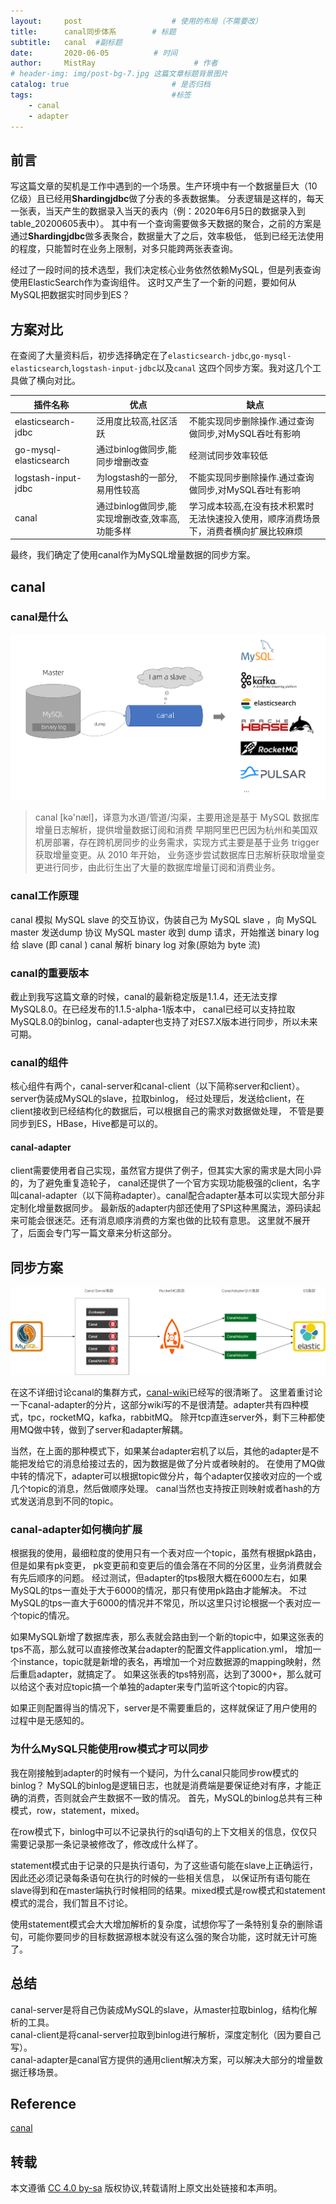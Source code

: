 ```yaml
---
layout:     post                    # 使用的布局（不需要改）
title:      canal同步体系        # 标题 
subtitle:   canal  #副标题
date:       2020-06-05          # 时间
author:     MistRay                      # 作者
# header-img: img/post-bg-7.jpg 这篇文章标题背景图片
catalog: true                       # 是否归档
tags:                               #标签
    - canal
    - adapter
---
```

## 前言

写这篇文章的契机是工作中遇到的一个场景。生产环境中有一个数据量巨大（10亿级）且已经用**Shardingjdbc**做了分表的多表数据集。
分表逻辑是这样的，每天一张表，当天产生的数据录入当天的表内（例：2020年6月5日的数据录入到table_20200605表中）。
其中有一个查询需要做多天数据的聚合，之前的方案是通过**Shardingjdbc**做多表聚合，数据量大了之后，效率极低，
低到已经无法使用的程度，只能暂时在业务上限制，对多只能跨两张表查询。

经过了一段时间的技术选型，我们决定核心业务依然依赖MySQL，但是列表查询使用ElasticSearch作为查询组件。
这时又产生了一个新的问题，要如何从MySQL把数据实时同步到ES？

## 方案对比

在查阅了大量资料后，初步选择确定在了`elasticsearch-jdbc`,`go-mysql-elasticsearch`,`logstash-input-jdbc`以及`canal`
这四个同步方案。我对这几个工具做了横向对比。

| 插件名称           | 优点                                          | 缺点                                                |
| ---------------------- | ----------------------------------------------- | ----------------------------------------------------- |
| elasticsearch-jdbc     | 泛用度比较高,社区活跃                 | 不能实现同步删除操作.通过查询做同步,对MySQL吞吐有影响 |
| go-mysql-elasticsearch | 通过binlog做同步,能同步增删改查     | 经测试同步效率较低                                 |
| logstash-input-jdbc    | 为logstash的一部分,易用性较高         | 不能实现同步删除操作.通过查询做同步,对MySQL吞吐有影响 |
| canal                  | 通过binlog做同步,能实现增删改查,效率高,功能多样 | 学习成本较高,在没有技术积累时无法快速投入使用，顺序消费场景下，消费者横向扩展比较麻烦 |

最终，我们确定了使用canal作为MySQL增量数据的同步方案。

## canal

### canal是什么
![canal](/img/post_img/post_2020_06_05_01canal.png)

> canal [kə'næl]，译意为水道/管道/沟渠，主要用途是基于 MySQL 数据库增量日志解析，提供增量数据订阅和消费
   早期阿里巴巴因为杭州和美国双机房部署，存在跨机房同步的业务需求，实现方式主要是基于业务 trigger 获取增量变更。从 2010 年开始，
   业务逐步尝试数据库日志解析获取增量变更进行同步，由此衍生出了大量的数据库增量订阅和消费业务。

### canal工作原理
canal 模拟 MySQL slave 的交互协议，伪装自己为 MySQL slave ，向 MySQL master 发送dump 协议
MySQL master 收到 dump 请求，开始推送 binary log 给 slave (即 canal )
canal 解析 binary log 对象(原始为 byte 流)

### canal的重要版本
截止到我写这篇文章的时候，canal的最新稳定版是1.1.4，还无法支撑MySQL8.0。在已经发布的1.1.5-alpha-1版本中，
canal已经可以支持拉取MySQL8.0的binlog，canal-adapter也支持了对ES7.X版本进行同步，所以未来可期。

### canal的组件
核心组件有两个，canal-server和canal-client（以下简称server和client）。server伪装成MySQL的slave，拉取binlog，
经过处理后，发送给client，在client接收到已经结构化的数据后，可以根据自己的需求对数据做处理，
不管是要同步到ES，HBase，Hive都是可以的。

#### canal-adapter
client需要使用者自己实现，虽然官方提供了例子，但其实大家的需求是大同小异的，为了避免重复造轮子，
canal还提供了一个官方实现功能极强的client，名字叫canal-adapter（以下简称adapter）。canal配合adapter基本可以实现大部分非定制化增量数据同步。
最新版的adapter内部还使用了SPI这种黑魔法，源码读起来可能会很迷茫。还有消息顺序消费的方案也做的比较有意思。
这里就不展开了，后面会专门写一篇文章来分析这部分。

## 同步方案

![同步方案](/img/post_img/post_2020_06_05_02同步方案.png)

在这不详细讨论canal的集群方式，[canal-wiki](https://github.com/alibaba/canal/wiki/AdminGuide)已经写的很清晰了。
这里着重讨论一下canal-adapter的分片，这部分wiki写的不是很清楚。adapter共有四种模式，tpc，rocketMQ，kafka，rabbitMQ。
除开tcp直连server外，剩下三种都使用MQ做中转，做到了server和adapter解耦。

当然，在上面的那种模式下，如果某台adapter宕机了以后，其他的adapter是不能把发给它的消息给接过去的，因为数据是做了分片或者映射的。
在使用了MQ做中转的情况下，adapter可以根据topic做分片，每个adapter仅接收对应的一个或几个topic的消息，然后做顺序处理。
canal当然也支持按正则映射或者hash的方式发送消息到不同的topic。


### canal-adapter如何横向扩展
根据我的使用，最细粒度的使用只有一个表对应一个topic，虽然有根据pk路由，但是如果有pk变更，
pk变更前和变更后的值会落在不同的分区里，业务消费就会有先后顺序的问题。
经过测试，但adapter的tps极限大概在6000左右，如果MySQL的tps一直处于大于6000的情况，那只有使用pk路由才能解决。
不过MySQL的tps一直大于6000的情况并不常见，所以这里只讨论根据一个表对应一个topic的情况。

如果MySQL新增了数据库表，那么表就会路由到一个新的topic中，如果这张表的tps不高，那么就可以直接修改某台adapter的配置文件application.yml，
增加一个instance，topic就是新增的表名，再增加一个对应数据源的mapping映射，然后重启adapter，就搞定了。
如果这张表的tps特别高，达到了3000+，那么就可以给这个表对应topic搞一个单独的adapter来专门监听这个topic的内容。

如果正则配置得当的情况下，server是不需要重启的，这样就保证了用户使用的过程中是无感知的。

### 为什么MySQL只能使用row模式才可以同步
我在刚接触到adapter的时候有一个疑问，为什么canal只能同步row模式的binlog？
MySQL的binlog是逻辑日志，也就是消费端是要保证绝对有序，才能正确的消费，否则就会产生数据不一致的情况。
首先，MySQL的binlog总共有三种模式，row，statement，mixed。  

在row模式下，binlog中可以不记录执行的sql语句的上下文相关的信息，仅仅只需要记录那一条记录被修改了，修改成什么样了。

statement模式由于记录的只是执行语句，为了这些语句能在slave上正确运行，因此还必须记录每条语句在执行的时候的一些相关信息，
以保证所有语句能在slave得到和在master端执行时候相同的结果。mixed模式是row模式和statement模式的混合，我们暂且不讨论。

使用statement模式会大大增加解析的复杂度，试想你写了一条特别复杂的删除语句，可能你要同步的目标数据源根本就没有这么强的聚合功能，这时就无计可施了。


## 总结
canal-server是将自己伪装成MySQL的slave，从master拉取binlog，结构化解析的工具。  
canal-client是将canal-server拉取到binlog进行解析，深度定制化（因为要自己写）。  
canal-adapter是canal官方提供的通用client解决方案，可以解决大部分的增量数据迁移场景。  




## Reference
[canal](https://github.com/alibaba/canal)

## 转载

本文遵循 [CC 4.0 by-sa](https://creativecommons.org/licenses/by-sa/4.0/) 版权协议,转载请附上原文出处链接和本声明。